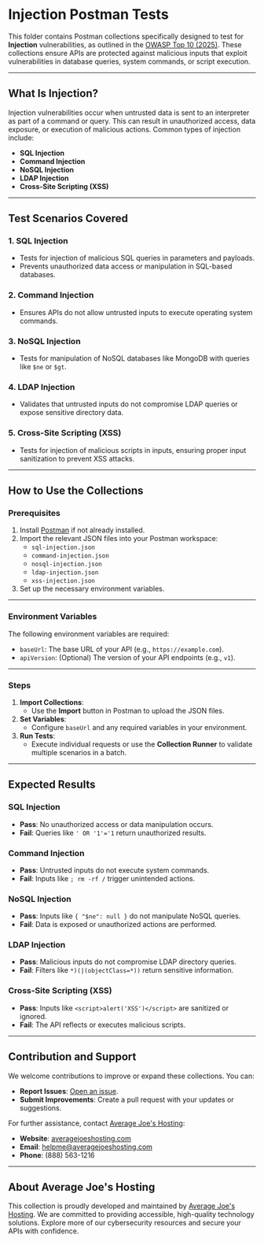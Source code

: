 # Injection Postman Tests

This folder contains Postman collections specifically designed to test for **Injection** vulnerabilities, as outlined in the [OWASP Top 10 (2025)](https://owasp.org/www-project-top-ten/). These collections ensure APIs are protected against malicious inputs that exploit vulnerabilities in database queries, system commands, or script execution.

---

## What Is Injection?

Injection vulnerabilities occur when untrusted data is sent to an interpreter as part of a command or query. This can result in unauthorized access, data exposure, or execution of malicious actions. Common types of injection include:
- **SQL Injection**
- **Command Injection**
- **NoSQL Injection**
- **LDAP Injection**
- **Cross-Site Scripting (XSS)**

---

## Test Scenarios Covered

### 1. **SQL Injection**
- Tests for injection of malicious SQL queries in parameters and payloads.
- Prevents unauthorized data access or manipulation in SQL-based databases.

### 2. **Command Injection**
- Ensures APIs do not allow untrusted inputs to execute operating system commands.

### 3. **NoSQL Injection**
- Tests for manipulation of NoSQL databases like MongoDB with queries like `$ne` or `$gt`.

### 4. **LDAP Injection**
- Validates that untrusted inputs do not compromise LDAP queries or expose sensitive directory data.

### 5. **Cross-Site Scripting (XSS)**
- Tests for injection of malicious scripts in inputs, ensuring proper input sanitization to prevent XSS attacks.

---

## How to Use the Collections

### Prerequisites
1. Install [Postman](https://www.postman.com/downloads/) if not already installed.
2. Import the relevant JSON files into your Postman workspace:
   - `sql-injection.json`
   - `command-injection.json`
   - `nosql-injection.json`
   - `ldap-injection.json`
   - `xss-injection.json`
3. Set up the necessary environment variables.

---

### Environment Variables
The following environment variables are required:
- `baseUrl`: The base URL of your API (e.g., `https://example.com`).
- `apiVersion`: (Optional) The version of your API endpoints (e.g., `v1`).

---

### Steps
1. **Import Collections**:
   - Use the **Import** button in Postman to upload the JSON files.
2. **Set Variables**:
   - Configure `baseUrl` and any required variables in your environment.
3. **Run Tests**:
   - Execute individual requests or use the **Collection Runner** to validate multiple scenarios in a batch.

---

## Expected Results

### SQL Injection
- **Pass**: No unauthorized access or data manipulation occurs.
- **Fail**: Queries like `' OR '1'='1` return unauthorized results.

### Command Injection
- **Pass**: Untrusted inputs do not execute system commands.
- **Fail**: Inputs like `; rm -rf /` trigger unintended actions.

### NoSQL Injection
- **Pass**: Inputs like `{ "$ne": null }` do not manipulate NoSQL queries.
- **Fail**: Data is exposed or unauthorized actions are performed.

### LDAP Injection
- **Pass**: Malicious inputs do not compromise LDAP directory queries.
- **Fail**: Filters like `*)(|(objectClass=*))` return sensitive information.

### Cross-Site Scripting (XSS)
- **Pass**: Inputs like `<script>alert('XSS')</script>` are sanitized or ignored.
- **Fail**: The API reflects or executes malicious scripts.

---

## Contribution and Support

We welcome contributions to improve or expand these collections. You can:
- **Report Issues**: [Open an issue](https://github.com/AverageJoesHosting/CyberSecurity-OWASPTop10-Postman-Collections/issues).
- **Submit Improvements**: Create a pull request with your updates or suggestions.

For further assistance, contact [Average Joe's Hosting](https://averagejoeshosting.com/):
- **Website**: [averagejoeshosting.com](https://averagejoeshosting.com/)
- **Email**: [helpme@averagejoeshosting.com](mailto:helpme@averagejoeshosting.com)
- **Phone**: (888) 563-1216

---

## About Average Joe's Hosting

This collection is proudly developed and maintained by [Average Joe's Hosting](https://averagejoeshosting.com/). We are committed to providing accessible, high-quality technology solutions. Explore more of our cybersecurity resources and secure your APIs with confidence.

